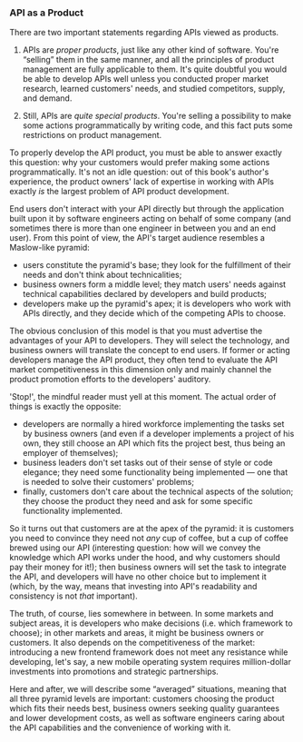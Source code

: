 ### API as a Product

There are two important statements regarding APIs viewed as products.

  1. APIs are *proper products*, just like any other kind of software. You're “selling” them in the same manner, and all the principles of product management are fully applicable to them. It's quite doubtful you would be able to develop APIs well unless you conducted proper market research, learned customers' needs, and studied competitors, supply, and demand.

  2. Still, APIs are *quite special products*. You're selling a possibility to make some actions programmatically by writing code, and this fact puts some restrictions on product management.

To properly develop the API product, you must be able to answer exactly this question: why your customers would prefer making some actions programmatically. It's not an idle question: out of this book's author's experience, the product owners' lack of expertise in working with APIs exactly *is* the largest problem of API product development.

End users don't interact with your API directly but through the application built upon it by software engineers acting on behalf of some company (and sometimes there is more than one engineer in between you and an end user). From this point of view, the API's target audience resembles a Maslow-like pyramid:
  * users constitute the pyramid's base; they look for the fulfillment of their needs and don't think about technicalities;
  * business owners form a middle level; they match users' needs against technical capabilities declared by developers and build products;
  * developers make up the pyramid's apex; it is developers who work with APIs directly, and they decide which of the competing APIs to choose.

The obvious conclusion of this model is that you must advertise the advantages of your API to developers. They will select the technology, and business owners will translate the concept to end users. If former or acting developers manage the API product, they often tend to evaluate the API market competitiveness in this dimension only and mainly channel the product promotion efforts to the developers' auditory.

'Stop!', the mindful reader must yell at this moment. The actual order of things is exactly the opposite:
  * developers are normally a hired workforce implementing the tasks set by business owners (and even if a developer implements a project of his own, they still choose an API which fits the project best, thus being an employer of themselves);
  * business leaders don't set tasks out of their sense of style or code elegance; they need some functionality being implemented — one that is needed to solve their customers' problems;
  * finally, customers don't care about the technical aspects of the solution; they choose the product they need and ask for some specific functionality implemented.

So it turns out that customers are at the apex of the pyramid: it is customers you need to convince they need not *any* cup of coffee, but a cup of coffee brewed using our API (interesting question: how will we convey the knowledge which API works under the hood, and why customers should pay their money for it!); then business owners will set the task to integrate the API, and developers will have no other choice but to implement it (which, by the way, means that investing into API's readability and consistency is not *that* important).

The truth, of course, lies somewhere in between. In some markets and subject areas, it is developers who make decisions (i.e. which framework to choose); in other markets and areas, it might be business owners or customers. It also depends on the competitiveness of the market: introducing a new frontend framework does not meet any resistance while developing, let's say, a new mobile operating system requires million-dollar investments into promotions and strategic partnerships.

Here and after, we will describe some “averaged” situations, meaning that all three pyramid levels are important: customers choosing the product which fits their needs best, business owners seeking quality guarantees and lower development costs, as well as software engineers caring about the API capabilities and the convenience of working with it.